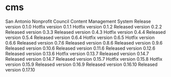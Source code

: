 cms
===

San Antonio Nonprofit Council Content Management System
Release version 0.1.0
Hotfix version 0.1.1
Hotfix version 0.1.2
Released version 0.2.2
Released version 0.3.3
Released version 0.4.3
Hotfix version 0.4.4
Released version 0.5.4
Released version 0.6.4
Hotfix version 0.6.5
Hotfix version 0.6.6
Released version 0.7.6
Released version 0.8.6
Released version 0.9.6
Released version 0.10.6
Released version 0.11.6
Released version 0.12.6
Released version 0.13.6
Hotfix version 0.13.7
Released version 0.14.7
Released version 0.14.7
Released version 0.15.7
Hotfix version 0.15.8
Hotfix version 0.15.9
Released version 0.16.9
Released version 0.16.10
Released version 0.17.10
